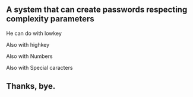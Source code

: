 ## A system that can create passwords respecting complexity parameters

  He can do with lowkey
  
  Also with highkey
  
  Also with Numbers
  
  Also with Special caracters

## Thanks, bye.
